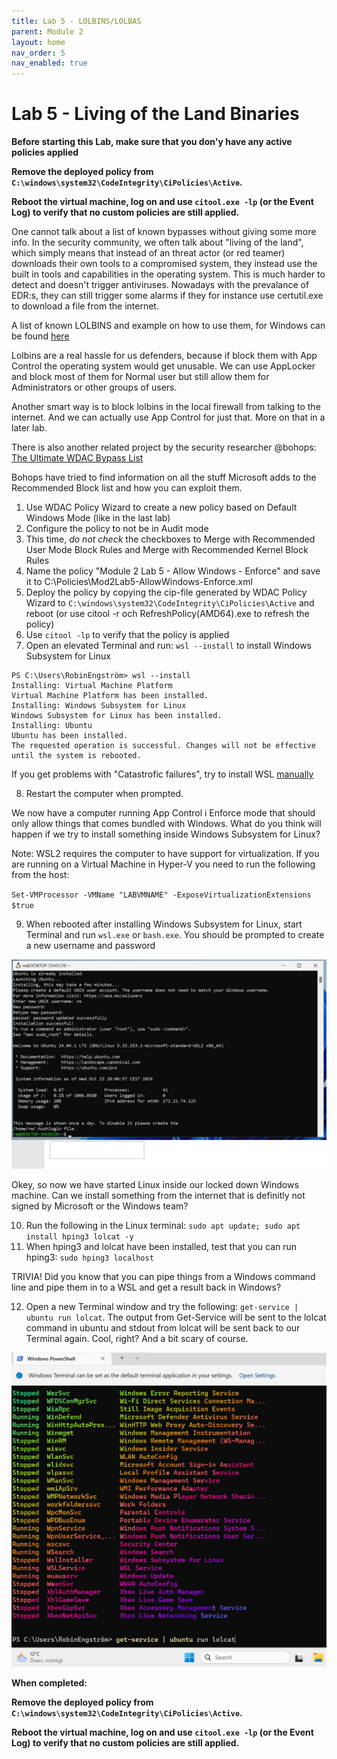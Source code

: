 ```yaml
---
title: Lab 5 - LOLBINS/LOLBAS
parent: Module 2
layout: home
nav_order: 5
nav_enabled: true
---
```



# Lab 5 - Living of the Land Binaries

**Before starting this Lab, make sure that you don'y have any active policies applied**


**Remove the deployed policy from `C:\windows\system32\CodeIntegrity\CiPolicies\Active`.**

**Reboot the virtual machine, log on and use `citool.exe -lp` (or the Event Log) to verify that no custom policies are still applied.**



One cannot talk about a list of known bypasses without giving some more info. 
In the security community, we often talk about "living of the land", which simply means that instead of an threat actor (or red teamer) downloads their own tools to a compromised system, they instead use the built in tools and capabilities in the operating system. This is much harder to detect and doesn't trigger antiviruses. Nowadays with the prevalance of EDR:s, they can still trigger some alarms if they for instance use certutil.exe to download a file from the internet.

A list of known LOLBINS and example on how to use them, for Windows can be found [here](https://lolbas-project.github.io/)

Lolbins are a real hassle for us defenders, because if block them with App Control the operating system would get unusable.
We can use AppLocker and block most of them for Normal user but still allow them for Administrators or other groups of users.

Another smart way is to block lolbins in the local firewall from talking to the internet. And we can actually use App Control for just that. More on that in a later lab.


There is also another related project by the security researcher @bohops: [The Ultimate WDAC Bypass List](https://github.com/bohops/UltimateWDACBypassList)

Bohops have tried to find information on all the stuff Microsoft adds to the Recommended Block list and how you can exploit them.


1. Use WDAC Policy Wizard to create a new policy based on Default Windows Mode (like in the last lab)
2. Configure the policy to not be in Audit mode
3. This time, *do not check* the checkboxes to Merge with Recommended User Mode Block Rules and Merge with Recommended Kernel Block Rules
4. Name the policy "Module 2 Lab 5 - Allow Windows - Enforce" and save it to C:\Policies\Mod2Lab5-AllowWindows-Enforce.xml
5. Deploy the policy by copying the cip-file generated by WDAC Policy Wizard to `C:\windows\system32\CodeIntegrity\CiPolicies\Active` and reboot (or use citool -r och RefreshPolicy(AMD64).exe to refresh the policy)
6. Use `citool -lp` to verify that the policy is applied
7. Open an elevated Terminal and run: `wsl --install` to install Windows Subsystem for Linux

```
PS C:\Users\RobinEngström> wsl --install
Installing: Virtual Machine Platform
Virtual Machine Platform has been installed.
Installing: Windows Subsystem for Linux
Windows Subsystem for Linux has been installed.
Installing: Ubuntu
Ubuntu has been installed.
The requested operation is successful. Changes will not be effective until the system is rebooted.
```
If you get problems with "Catastrofic failures", try to install WSL [manually](https://learn.microsoft.com/en-us/windows/wsl/install-manual)


8. Restart the computer when prompted.

We now have a computer running App Control i Enforce mode that should only allow things that comes bundled with Windows. What do you think will happen if we try to install something inside Windows Subsystem for Linux?

Note: WSL2 requires the computer to have support for virtualization. If you are running on a Virtual Machine in Hyper-V you need to run the following from the host:

`Set-VMProcessor -VMName "LABVMNAME" -ExposeVirtualizationExtensions $true`

9. When rebooted after installing Windows Subsystem for Linux, start Terminal and run `wsl.exe` or `bash.exe`. You should be prompted to create a new username and password

![alt text](/img/mod2-lab5-img1.jpg)

Okey, so now we have started Linux inside our locked down Windows machine. Can we install something from the internet that is definitly not signed by Microsoft or the Windows team?

10. Run the following in the Linux terminal: `sudo apt update; sudo apt install hping3 lolcat -y`
11. When hping3 and lolcat have been installed, test that you can run hping3: `sudo hping3 localhost`

TRIVIA!
Did you know that you can pipe things from a Windows command line and pipe them in to a WSL and get a result back in Windows?

12. Open a new Terminal window and try the following: `get-service | ubuntu run lolcat`. The output from Get-Service will be sent to the lolcat command in ubuntu and stdout from lolcat will be sent back to our Terminal again. Cool, right? And a bit scary of course.

![alt text](/img/mod2-lab5-img2.jpg)


**When completed:**

**Remove the deployed policy from `C:\windows\system32\CodeIntegrity\CiPolicies\Active`.**

**Reboot the virtual machine, log on and use `citool.exe -lp` (or the Event Log) to verify that no custom policies are still applied.**